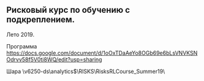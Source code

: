 
Рисковый курс по обучению с подкреплением.
----

Лето 2019.

Программа https://docs.google.com/document/d/1oOxTDaAeYo8OGb69e6bLsVNVKSNOdrvv58f5V0ti8WQ/edit?usp=sharing

Шара \\v6250-ds\analytics$\RISKS\RisksRLCourse_Summer19\
